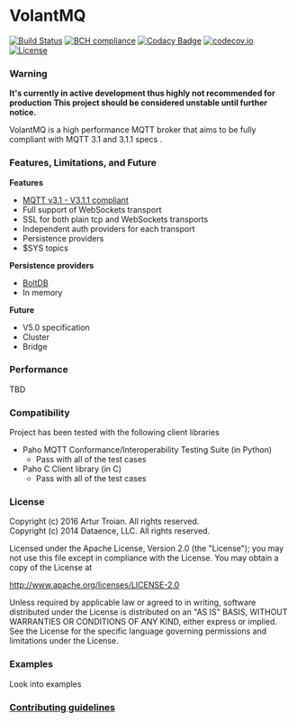 VolantMQ
=======

[![Build Status](https://travis-ci.org/VolantMQ/volantmq.svg?branch=master)](https://travis-ci.org/volantmq/volantmq)
[![BCH compliance](https://bettercodehub.com/edge/badge/VolantMQ/volantmq?branch=master)](https://bettercodehub.com/)
[![Codacy Badge](https://api.codacy.com/project/badge/Grade/1a43f2f6e0534fd180d0a1b0b8c93614)](https://www.codacy.com/app/VolantMQ/volantmq?utm_source=github.com&amp;utm_medium=referral&amp;utm_content=VolantMQ/volantmq&amp;utm_campaign=Badge_Grade)
[![codecov.io](https://codecov.io/gh/VolantMQ/volantmq/coverage.svg?branch=master)](https://codecov.io/gh/VolantMQ/volantmq?branch=master)
[![License](https://img.shields.io/badge/License-Apache%202.0-blue.svg)](https://opensource.org/licenses/Apache-2.0)

### Warning
**It's currently in active development thus highly not recommended for production**
**This project should be considered unstable until further notice.**

VolantMQ is a high performance MQTT broker that aims to be fully compliant with MQTT 3.1 and 3.1.1 specs .

### Features, Limitations, and Future

**Features**
* [MQTT v3.1 - V3.1.1 compliant](http://docs.oasis-open.org/mqtt/mqtt/v3.1.1/os/mqtt-v3.1.1-os.html)
* Full support of WebSockets transport
* SSL for both plain tcp and WebSockets transports
* Independent auth providers for each transport
* Persistence providers
* $SYS topics

**Persistence providers**
* [BoltDB](https://github.com/boltdb/bolt)
* In memory

**Future**
* V5.0 specification
* Cluster
* Bridge
### Performance

TBD

### Compatibility

Project has been tested with the following client libraries
* Paho MQTT Conformance/Interoperability Testing Suite (in Python)
  * Pass with all of the test cases
* Paho C Client library (in C)
  * Pass with all of the test cases

### License

Copyright (c) 2016 Artur Troian. All rights reserved.<br/>
Copyright (c) 2014 Dataence, LLC. All rights reserved.

Licensed under the Apache License, Version 2.0 (the "License");
you may not use this file except in compliance with the License.
You may obtain a copy of the License at

http://www.apache.org/licenses/LICENSE-2.0

Unless required by applicable law or agreed to in writing, software
distributed under the License is distributed on an "AS IS" BASIS,
WITHOUT WARRANTIES OR CONDITIONS OF ANY KIND, either express or implied.
See the License for the specific language governing permissions and
limitations under the License.


### Examples

Look into examples

### [Contributing guidelines](https://github.com/volantmq/volantmq/blob/master/CONTRIBUTING.md)
